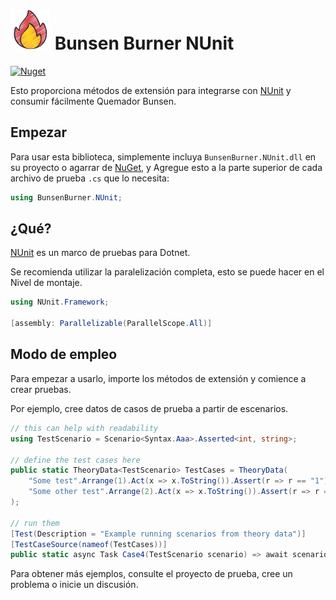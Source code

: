 <!-- markdownlint-disable MD013 -->

# ![Bunsen Burner](https://raw.githubusercontent.com/bmazzarol/Bunsen-Burner/main/fire-icon-small.png) Bunsen Burner NUnit

<!-- markdownlint-enabled MD013 -->

[![Nuget](https://img.shields.io/nuget/v/BunsenBurner.NUnit)](https://www.nuget.org/packages/BunsenBurner.NUnit/)

Esto proporciona métodos de extensión para
integrarse con [NUnit](https://github.com/nunit/nunit) y consumir fácilmente
Quemador Bunsen.

## Empezar

Para usar esta biblioteca, simplemente incluya `BunsenBurner.NUnit.dll` en su
proyecto
o agarrar
de [NuGet](https://www.nuget.org/packages/BunsenBurner.NUnit/), y
Agregue esto a la parte superior de cada archivo de prueba `.cs` 
que lo necesita:

```C#
using BunsenBurner.NUnit;
```

## ¿Qué?

[NUnit](https://github.com/nunit/nunit) es un marco de pruebas para Dotnet.

Se recomienda utilizar la paralelización completa, esto se puede hacer en el
Nivel de montaje.

```c#
using NUnit.Framework;

[assembly: Parallelizable(ParallelScope.All)]
```

## Modo de empleo

Para empezar a usarlo, importe los métodos de extensión y comience a crear pruebas.

Por ejemplo, cree datos de casos de prueba a partir de escenarios.

```c#
// this can help with readability
using TestScenario = Scenario<Syntax.Aaa>.Asserted<int, string>;

// define the test cases here
public static TheoryData<TestScenario> TestCases = TheoryData(
    "Some test".Arrange(1).Act(x => x.ToString()).Assert(r => r == "1"),
    "Some other test".Arrange(2).Act(x => x.ToString()).Assert(r => r == "2")
);

// run them
[Test(Description = "Example running scenarios from theory data")]
[TestCaseSource(nameof(TestCases))]
public static async Task Case4(TestScenario scenario) => await scenario;
```

Para obtener más ejemplos, consulte el proyecto de prueba, cree un problema o inicie un
discusión.
